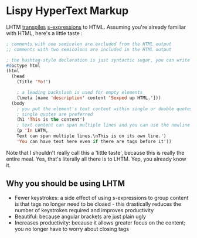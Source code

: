 # Lispy HyperText Markup
LHTM [transpiles](https://en.wikipedia.org/wiki/Source-to-source_compiler#/Programming_language_implementations "another relevant Wikipedia article") [s-expressions](https://en.wikipedia.org/wiki/S-expression "relevant Wikipedia article") to HTML. Assuming you're already familiar with HTML, here's a little taste :
```lisp
; comments with one semicolon are excluded from the HTML output
;; comments with two semicolons are included in the HTML output

; the hashtag-style declaration is just syntactic sugar, you can write (\!DOCTYLE html) too
#doctype html
(html
  (head
    (title 'Yo!')

    ; a leading backslash is used for empty elements
    (\meta [name 'description' content 'Sexped up HTML.']))
  (body
    ; you put the element's text content within single or double quotes
    ; single quotes are preferred
    (h1 'This is the content')
    ; text content can span multiple lines and you can use the newline escape sequence ('\n')
    (p 'In LHTM,
    Text can span multiple lines.\nThis is on its own line.')
    'You can have text here even if there are tags before it'))
```
Note that I shouldn't really call this a 'little taste', because this is really the entire meal. Yes, that's literally all there is to LHTM. Yep, you already know it.

## Why you should be using LHTM
* Fewer keystrokes: a side effect of using s-expressions to group content is that tags no longer need to be closed - this drastically reduces the number of keystrokes required and improves productivity
* Beautiful: because angular brackets are just plain ugly
* Increases productivity: because it allows greater focus on the content; you no longer have to worry about closing tags
